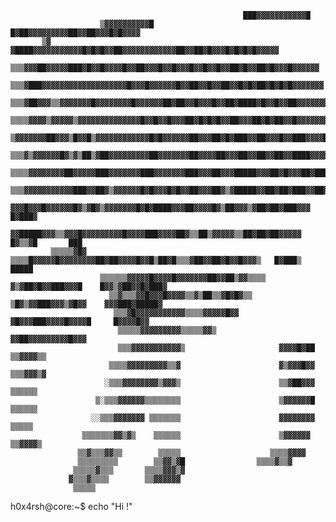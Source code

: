                                                                                                     
                                                                                                    
                                                                                                    
                                                        ███▓▓▓▓▓▓▓▓▓▓▓█                             
                        ▒▓▓▓▓▓▓▓▓▓▓█           █▓██▓▓▓▓▓▓▓▓▓██▓▓██▓▓▓█▓█▓▓▓▓                        
           ▒▓     ▓████▓▓▓▓▓▓▓▓▓▓▓█▓█▓█▓▓██▓▓▓▓▓▓▓▓▓▓▓▓██▓▓██▓█▓▓▓█▓█▓█▓█▓▓▓▓▓                      
           ▒▒▒▓▓▓██▓▓▓▓▓███▓█▓▓█▓▓▓▓█▓▓██▓▓▓█▓▓█▓▓▓█▓▓█▓▓█▓▓██▓█▓▓██▓█▓▓▓█▓▓▓▓▓▓                    
           ▒▒▒▓███▓▓▓▓▓▓▓▓▓▓▓▓▓▓▓▓▓▓▓█▓▓▓█▓▓▓▓▓▓█▓▓██▓▓█▓▓██▓▓█▓█▓██▓█▓█▓█▓▓▓▓▓▓▓                   
           ▒▒▒▓██▓▓▓▒▒▓▓▓▓▓▓▓█▓▓▓▓▓▓▓▓█▓▓▓▓▓▓██▓██▓▓█▓▓▓█▓▓██▓████▓█▓▓█▓▓██▓▓▓▓▓▓▓                  
          ▒▒▒▒▓▓▓▓▒▓▓▓▓▓▒▓▓▓▓▓▓▓▓▓▓▓▓▓▓█▓▓█▓▓█▓▓▓██▓█▓█▓█▓▓██▓▓▓██▓█▓██▓▓█▓▓▓▓▓▓▓▓▓                 
         ▒▓▓▓▓▓▓▓██▓▓▓▒█▓▓█▒▓▓▓▓▓▓▓▓▓▓▓▓█▓█▓▓▓▓▓▓██▓▓▓██▓█▓███▓▓██▓▓▓█▓▓███▓▓▓▓██▓▓                 
         ▒▒▒▓▒▓▓▓▓▓▓█▓▒▓▒██▒▓██▓▓▓▓▓▓▓▓▓██▓▓▓▓▓▓▓██▓▓▓▓██▓▓▓██▓▓██▓▓██▓▓████▓▓▓▓▓▓▓▓                
          ▒▒▒▒▓▓▓▓▓▓▓▓██▓▓▓▓▓███▓▓▓▓▓▓▓███▓▓▓▓▓▓▓███▓▓▓██▓▓▓█████▓▓▓██▓█▓▓▓██▓█████▓                
          ▒▒▒▓▓▓▓▓▓▓▓▓▓▓███▓▓██▓▒▓▓▓▓▓▓█▓█▓▓▓█▓█▓▓██▓▓▓██▓▒▓█████▓▓██▓██▓███▓▓██▓▒▓█▓               
           ▓▓▓█▓▓▓█▓▓▓▓▓▓█▓▒▓█▓▒▓▓▓▓▓▓▓█▓█▓████▓▓▓██▓▓▓▓█▓▒██▓▓▓▒▓██▓██▓███▓▓▓ █▓███▓               
             ▓▓█████▓▓▓▒▒▓▓▓█▓▓▓▓▓▓▓▓▓█▓▓▓▓███▓▓▓▓██▓▒▒██▒▓▓▓▓▓▒▒██▓██▓██▓▓▓▓▓  █▓▒▒▓█       ███    
             ▒▒▒▒▒▓█▓ ▒▒▒▒█▓▓▓▓▓█▓▓▓▓▓▓▓▓██▓██▓▓▓▓█▓▓█▒██▓█▒▒▒▓██▓▓██▓█▓▓█▓▓▓▒   █▓███▒     █████   
                        ▒▒▒▒▒▒▓▓▓▓▓█▓▓▓▓█▓▓▓▓▓▓▓██▓▓██▒▓▓▒▒▒▒ ▓▒▓██▓█▓▓███▓▓▓█    █▓▓▒▓██▓▓█▓███▓   
                          ▒▒▓▒▒▒▓▓█▓▓▓█▓▓▓▓▒▒▓▒██▒▒▓█▓█▓▒▒    ▒█▓▒▓▓███▓▓▓▒▓█▓▓    ▓▓▓███▓█████▓    
                           ▒▒▒▓█▓▓▓▓▓▓▓▓▓▓▓▒▒▒▒▓▓▓▓▓█▓▓        ▓█▓▓▓███▓▓▓▓█▓▓▓▓█     █▓▓▓▓█▓▓      
                            ▒▒▒▒▒▓▓▓▓▓▓▓▓▓▒▒▒▒▒▓▓▒              ▓▓██▓▓▓▓▓▓▓▓▓█▓▓▓                   
                            ▒▒▒▓▓▓▓▓▓▓▓▓▓▓▒                     ▓▓▓▓█▓██  ▒▒▓▓▓▓▒▒                  
                          ▒▒▒▒▓▓▓▓▓▓▓▓▓▒▒▓                      ▓▒▓▓▓█▓▓   ▒▒▒▓▓▓▒▓                 
                         ░▒▒▒▓▓▓▓▓▓▓▓▒▓▓▓▒                      ▒▒▓██▓▓▓     ▒▒▒▒▒▒                 
                       ▒░▒▒▒▓▓▓▓▓▓▒▒▒▒▒▒▒▒                      ▒▓▓▓▓▓▓█      ▒▒▒▒▒▒                
                      ░░▒▒▒▓▓▓▓▓▓▓ ▒▒▒▒▒▒▒                      ▓▓▓▓▓▓▓▓       ▒▒▒▒▒                
                    ▒▒▒▒▒▒▒▓▓▒▓▒    ▒▒▒▒▒▒                      ▒▓▓▓▓▓▓      ▒▒▓▓▓▓▒                
                   ▒▒▓▒▒▒▓▓▒▒        ▒▒▒▒▒                    ▒▒▒▒▓▓▓▓                              
                   ▒▒▒▒▒▒▒▒▒        ▒▒▓▓▒▓█                ▒▒▒▒▓▒▒▓                                 
                  ▒▒▒▒▒▓▒▒▒       ▒▒▒▒▓▓▓▒▓                                                         
                 ▓▒▒▒▓▒▒▒▒        ▒▒▓▓▓▓▓▓                                                          
                  ▒▒▒▒▒                                                                             
                                                                                                     
h0x4rsh@core:~$ echo "Hi !"

